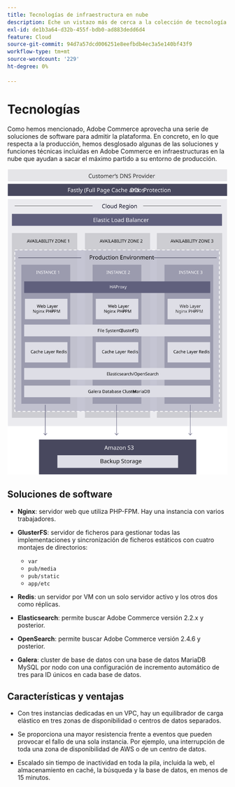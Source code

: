 ```yaml
---
title: Tecnologías de infraestructura en nube
description: Eche un vistazo más de cerca a la colección de tecnología que utilizamos para Adobe Commerce en la infraestructura en la nube.
exl-id: de1b3a64-d32b-455f-bdb0-ad883dedd6d4
feature: Cloud
source-git-commit: 94d7a57dcd006251e8eefbdb4ec3a5e140bf43f9
workflow-type: tm+mt
source-wordcount: '229'
ht-degree: 0%

---
```


# Tecnologías

Como hemos mencionado, Adobe Commerce aprovecha una serie de soluciones de software para admitir la plataforma. En concreto, en lo que respecta a la producción, hemos desglosado algunas de las soluciones y funciones técnicas incluidas en Adobe Commerce en infraestructuras en la nube que ayudan a sacar el máximo partido a su entorno de producción.

![Diagrama que muestra Adobe Commerce sobre la tecnología de la infraestructura en la nube](../../../assets/playbooks/infrastructure-technology.svg)

## Soluciones de software

- **Nginx**: servidor web que utiliza PHP-FPM. Hay una instancia con varios trabajadores.

- **GlusterFS**: servidor de ficheros para gestionar todas las implementaciones y sincronización de ficheros estáticos con cuatro montajes de directorios:
   - `var`
   - `pub/media`
   - `pub/static`
   - `app/etc`

- **Redis**: un servidor por VM con un solo servidor activo y los otros dos como réplicas.

- **Elasticsearch**: permite buscar Adobe Commerce versión 2.2.x y posterior.

- **OpenSearch**: permite buscar Adobe Commerce versión 2.4.6 y posterior.

- **Galera**: cluster de base de datos con una base de datos MariaDB MySQL por nodo con una configuración de incremento automático de tres para ID únicos en cada base de datos.

## Características y ventajas

- Con tres instancias dedicadas en un VPC, hay un equilibrador de carga elástico en tres zonas de disponibilidad o centros de datos separados.

- Se proporciona una mayor resistencia frente a eventos que pueden provocar el fallo de una sola instancia. Por ejemplo, una interrupción de toda una zona de disponibilidad de AWS o de un centro de datos.

- Escalado sin tiempo de inactividad en toda la pila, incluida la web, el almacenamiento en caché, la búsqueda y la base de datos, en menos de 15 minutos.
